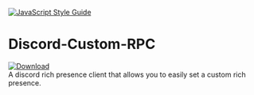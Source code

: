 [![JavaScript Style Guide](https://cdn.rawgit.com/standard/standard/master/badge.svg)](https://github.com/standard/standard)

# Discord-Custom-RPC

[![Download](https://img.shields.io/badge/DOWNLOAD-NOW-green?style=for-the-badge)](https://api.github.com/repos/dada513/discord-custom-rpc/releases/latest)  
A discord rich presence client that allows you to easily set a custom rich presence.
